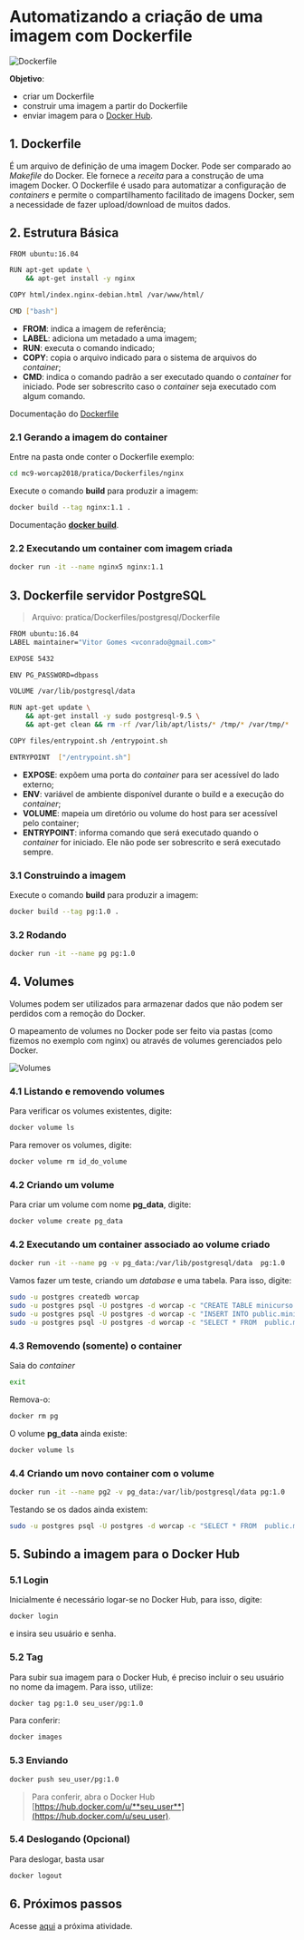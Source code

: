 # Automatizando a criação de uma imagem com Dockerfile

![Dockerfile](../imgs/dockerfile.png "Dockerfile")

**Objetivo**:  
- criar um Dockerfile  
- construir uma imagem a partir do Dockerfile  
- enviar imagem para o [Docker Hub](https://hub.docker.com/). 

## 1. Dockerfile

É um arquivo de definição de uma imagem Docker. Pode ser comparado ao *Makefile* do Docker. Ele fornece a *receita* para a construção de uma imagem Docker. O Dockerfile é usado para automatizar a configuração de *containers* e permite o compartilhamento facilitado de imagens Docker, sem a necessidade de fazer upload/download de muitos dados. 

## 2. Estrutura Básica

```bash
FROM ubuntu:16.04

RUN apt-get update \
    && apt-get install -y nginx

COPY html/index.nginx-debian.html /var/www/html/

CMD ["bash"]
```

- **FROM**: indica a imagem de referência;
- **LABEL**: adiciona um metadado a uma imagem;
- **RUN**: executa o comando indicado;
- **COPY**: copia o arquivo indicado para o sistema de arquivos do *container*;
- **CMD**: indica o comando padrão a ser executado quando o *container* for iniciado. Pode ser sobrescrito caso o *container* seja executado com algum comando.

Documentação do [Dockerfile](https://docs.docker.com/engine/reference/builder/)


### 2.1 Gerando a imagem do container
Entre na pasta onde conter o Dockerfile exemplo:

```bash
cd mc9-worcap2018/pratica/Dockerfiles/nginx
```
Execute o comando **build** para produzir a imagem:

```bash
docker build --tag nginx:1.1 .
```
Documentação [**docker build**](https://docs.docker.com/engine/reference/commandline/build/).

### 2.2 Executando um container com imagem criada
```bash
docker run -it --name nginx5 nginx:1.1
```


## 3. Dockerfile servidor PostgreSQL


> Arquivo: pratica/Dockerfiles/postgresql/Dockerfile


```bash
FROM ubuntu:16.04
LABEL maintainer="Vitor Gomes <vconrado@gmail.com>"

EXPOSE 5432

ENV PG_PASSWORD=dbpass

VOLUME /var/lib/postgresql/data

RUN apt-get update \
    && apt-get install -y sudo postgresql-9.5 \
    && apt-get clean && rm -rf /var/lib/apt/lists/* /tmp/* /var/tmp/*

COPY files/entrypoint.sh /entrypoint.sh

ENTRYPOINT  ["/entrypoint.sh"]
```
- **EXPOSE**: expõem uma porta do *container* para ser acessível do lado externo;
- **ENV**: variável de ambiente disponível durante o build e a execução do *container*;
- **VOLUME**: mapeia um diretório ou volume do host para ser acessível pelo container;
- **ENTRYPOINT**: informa comando que será executado quando o *container* for iniciado. Ele não pode ser sobrescrito e será executado sempre.

### 3.1 Construindo a imagem

Execute o comando **build** para produzir a imagem:

```bash
docker build --tag pg:1.0 .
```
### 3.2 Rodando

```bash
docker run -it --name pg pg:1.0
```

## 4. Volumes

Volumes podem ser utilizados para armazenar dados que não podem ser perdidos com a remoção do Docker. 

O mapeamento de volumes no Docker pode ser feito via pastas (como fizemos no exemplo com nginx) ou através de volumes gerenciados pelo Docker. 

![Volumes](../imgs/types-of-mounts-volume.png "Volumes")

### 4.1 Listando e removendo volumes
Para verificar os volumes existentes, digite:
```bash
docker volume ls
```

Para remover os volumes, digite:
```bash
docker volume rm id_do_volume
```

### 4.2 Criando um volume
Para criar um volume com nome **pg_data**, digite:
```bash
docker volume create pg_data
```

### 4.2 Executando um container associado ao volume criado
```bash
docker run -it --name pg -v pg_data:/var/lib/postgresql/data  pg:1.0
```

Vamos fazer um teste, criando um *database* e uma tabela. Para isso, digite:
```bash
sudo -u postgres createdb worcap
sudo -u postgres psql -U postgres -d worcap -c "CREATE TABLE minicurso (id INT, name CHARACTER VARYING);"
sudo -u postgres psql -U postgres -d worcap -c "INSERT INTO public.minicurso (id, name) VALUES (1, 'mc9');"
sudo -u postgres psql -U postgres -d worcap -c "SELECT * FROM  public.minicurso;"
```

### 4.3 Removendo (somente) o container

Saia do *container*
```bash
exit
```
Remova-o:
```bash
docker rm pg
```

O volume **pg_data** ainda existe:
```bash
docker volume ls
```

### 4.4 Criando um novo container com o volume
```bash
docker run -it --name pg2 -v pg_data:/var/lib/postgresql/data pg:1.0
```
Testando se os dados ainda existem:

```bash
sudo -u postgres psql -U postgres -d worcap -c "SELECT * FROM  public.minicurso;"
```

## 5. Subindo a imagem para o Docker Hub

### 5.1 Login
Inicialmente é necessário logar-se no Docker Hub, para isso, digite:
```bash
docker login
```

e insira seu usuário e senha.

### 5.2 Tag

Para subir sua imagem para o Docker Hub, é preciso incluir o seu usuário no nome da imagem. Para isso, utilize:
```bash
docker tag pg:1.0 seu_user/pg:1.0
```

Para conferir:

```bash
docker images
```

### 5.3 Enviando

```bash
docker push seu_user/pg:1.0
```

> Para conferir, abra o Docker Hub [https://hub.docker.com/u/**seu_user**](https://hub.docker.com/u/seu_user).

### 5.4 Deslogando (Opcional)

Para deslogar, basta usar 
```bash
docker logout
```

## 6. Próximos passos

Acesse [aqui](04-pg_ws.md) a próxima atividade.
